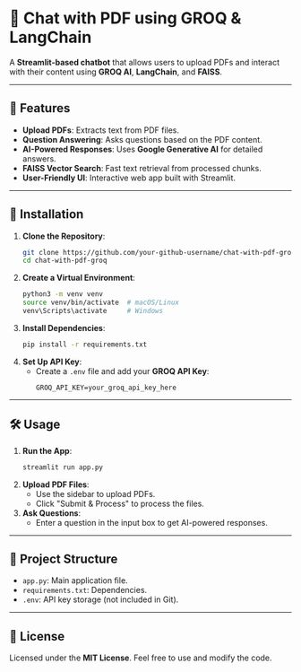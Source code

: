 # **📄 Chat with PDF using GROQ & LangChain**
A **Streamlit-based chatbot** that allows users to upload PDFs and interact with their content using **GROQ AI**, **LangChain**, and **FAISS**.

---

## **🚀 Features**
- **Upload PDFs**: Extracts text from PDF files.
- **Question Answering**: Asks questions based on the PDF content.
- **AI-Powered Responses**: Uses **Google Generative AI** for detailed answers.
- **FAISS Vector Search**: Fast text retrieval from processed chunks.
- **User-Friendly UI**: Interactive web app built with Streamlit.

---

## **🔧 Installation**
1. **Clone the Repository**:
   ```bash
   git clone https://github.com/your-github-username/chat-with-pdf-groq.git
   cd chat-with-pdf-groq
   ```
2. **Create a Virtual Environment**:
   ```bash
   python3 -m venv venv
   source venv/bin/activate  # macOS/Linux
   venv\Scripts\activate     # Windows
   ```
3. **Install Dependencies**:
   ```bash
   pip install -r requirements.txt
   ```
4. **Set Up API Key**:
   - Create a `.env` file and add your **GROQ API Key**:
     ```
     GROQ_API_KEY=your_groq_api_key_here
     ```

---

## **🛠️ Usage**
1. **Run the App**:
   ```bash
   streamlit run app.py
   ```
2. **Upload PDF Files**:
   - Use the sidebar to upload PDFs.
   - Click "Submit & Process" to process the files.
3. **Ask Questions**:
   - Enter a question in the input box to get AI-powered responses.

---

## **📂 Project Structure**
- `app.py`: Main application file.
- `requirements.txt`: Dependencies.
- `.env`: API key storage (not included in Git).

---

## **📜 License**
Licensed under the **MIT License**. Feel free to use and modify the code.

